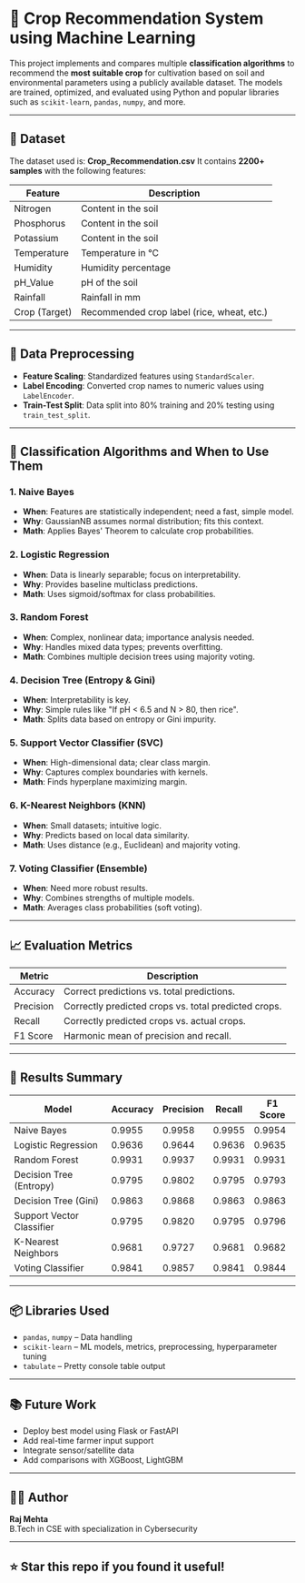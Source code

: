 
# 🌾 Crop Recommendation System using Machine Learning

This project implements and compares multiple **classification algorithms** to recommend the **most suitable crop** for cultivation based on soil and environmental parameters using a publicly available dataset. The models are trained, optimized, and evaluated using Python and popular libraries such as `scikit-learn`, `pandas`, `numpy`, and more.

---

## 📁 Dataset

The dataset used is:
**Crop_Recommendation.csv**
It contains **2200+ samples** with the following features:

| Feature       | Description                                |
|---------------|--------------------------------------------|
| Nitrogen      | Content in the soil                        |
| Phosphorus    | Content in the soil                        |
| Potassium     | Content in the soil                        |
| Temperature   | Temperature in °C                        |
| Humidity      | Humidity percentage                        |
| pH_Value      | pH of the soil                             |
| Rainfall      | Rainfall in mm                             |
| Crop (Target) | Recommended crop label (rice, wheat, etc.) |

---

## 🧼 Data Preprocessing

- **Feature Scaling**: Standardized features using `StandardScaler`.
- **Label Encoding**: Converted crop names to numeric values using `LabelEncoder`.
- **Train-Test Split**: Data split into 80% training and 20% testing using `train_test_split`.

---

## 🤖 Classification Algorithms and When to Use Them

### 1. Naive Bayes
- **When**: Features are statistically independent; need a fast, simple model.
- **Why**: GaussianNB assumes normal distribution; fits this context.
- **Math**: Applies Bayes' Theorem to calculate crop probabilities.

### 2. Logistic Regression
- **When**: Data is linearly separable; focus on interpretability.
- **Why**: Provides baseline multiclass predictions.
- **Math**: Uses sigmoid/softmax for class probabilities.

### 3. Random Forest
- **When**: Complex, nonlinear data; importance analysis needed.
- **Why**: Handles mixed data types; prevents overfitting.
- **Math**: Combines multiple decision trees using majority voting.

### 4. Decision Tree (Entropy & Gini)
- **When**: Interpretability is key.
- **Why**: Simple rules like "If pH < 6.5 and N > 80, then rice".
- **Math**: Splits data based on entropy or Gini impurity.

### 5. Support Vector Classifier (SVC)
- **When**: High-dimensional data; clear class margin.
- **Why**: Captures complex boundaries with kernels.
- **Math**: Finds hyperplane maximizing margin.

### 6. K-Nearest Neighbors (KNN)
- **When**: Small datasets; intuitive logic.
- **Why**: Predicts based on local data similarity.
- **Math**: Uses distance (e.g., Euclidean) and majority voting.

### 7. Voting Classifier (Ensemble)
- **When**: Need more robust results.
- **Why**: Combines strengths of multiple models.
- **Math**: Averages class probabilities (soft voting).

---

## 📈 Evaluation Metrics

| Metric     | Description                                                       |
|------------|-------------------------------------------------------------------|
| Accuracy   | Correct predictions vs. total predictions.                        |
| Precision  | Correctly predicted crops vs. total predicted crops.             |
| Recall     | Correctly predicted crops vs. actual crops.                      |
| F1 Score   | Harmonic mean of precision and recall.                           |

---

## 🧪 Results Summary

| Model                      | Accuracy | Precision | Recall | F1 Score |
|---------------------------|----------|-----------|--------|----------|
| Naive Bayes               | 0.9955   | 0.9958    | 0.9955 | 0.9954   |
| Logistic Regression       | 0.9636   | 0.9644    | 0.9636 | 0.9635   |
| Random Forest             | 0.9931   | 0.9937    | 0.9931 | 0.9931   |
| Decision Tree (Entropy)   | 0.9795   | 0.9802    | 0.9795 | 0.9793   |
| Decision Tree (Gini)      | 0.9863   | 0.9868    | 0.9863 | 0.9863   |
| Support Vector Classifier | 0.9795   | 0.9820    | 0.9795 | 0.9796   |
| K-Nearest Neighbors       | 0.9681   | 0.9727    | 0.9681 | 0.9682   |
| Voting Classifier         | 0.9841   | 0.9857    | 0.9841 | 0.9844   |

---

## 📦 Libraries Used

- `pandas`, `numpy` – Data handling
- `scikit-learn` – ML models, metrics, preprocessing, hyperparameter tuning
- `tabulate` – Pretty console table output

---



## 📚 Future Work

- Deploy best model using Flask or FastAPI
- Add real-time farmer input support
- Integrate sensor/satellite data
- Add comparisons with XGBoost, LightGBM

---

## 🧑‍🔬 Author

**Raj Mehta**  
B.Tech in CSE with specialization in Cybersecurity  


---

## ⭐ Star this repo if you found it useful!
